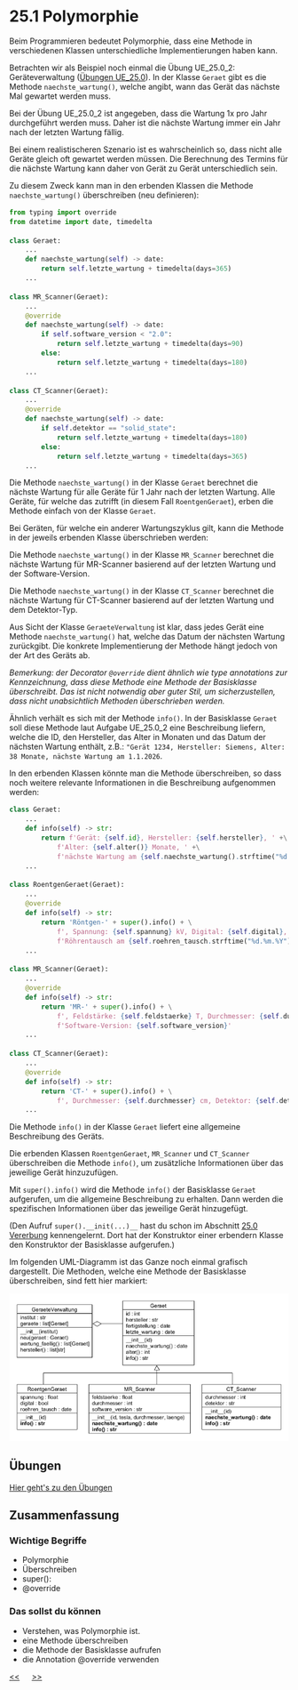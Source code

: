 # 25.1 Polymorphie

Beim Programmieren bedeutet Polymorphie,
dass eine Methode in verschiedenen Klassen
unterschiedliche Implementierungen haben kann.

Betrachten wir als Beispiel noch einmal die Übung UE_25.0_2: Geräteverwaltung
([Übungen UE_25.0](../uebungen/UE_25.0_Vererbung.md)).
In der Klasse `Geraet` gibt es die Methode
`naechste_wartung()`, welche angibt, wann das Gerät
das nächste Mal gewartet werden muss.

Bei der Übung UE_25.0_2 ist angegeben, 
dass die Wartung 1x pro Jahr durchgeführt werden muss. 
Daher ist die nächste Wartung immer ein Jahr nach der letzten Wartung
fällig.

Bei einem realistischeren Szenario ist es wahrscheinlich so, 
dass nicht alle Geräte gleich oft gewartet werden müssen.
Die Berechnung des Termins für die nächste Wartung
kann daher von Gerät zu Gerät unterschiedlich sein.

Zu diesem Zweck kann man in den erbenden Klassen die Methode
`naechste_wartung()` überschreiben (neu definieren):

```python
from typing import override
from datetime import date, timedelta

class Geraet:
    ...
    def naechste_wartung(self) -> date:
        return self.letzte_wartung + timedelta(days=365)
    ...

class MR_Scanner(Geraet):
    ...
    @override
    def naechste_wartung(self) -> date:
        if self.software_version < "2.0":
            return self.letzte_wartung + timedelta(days=90)
        else:
            return self.letzte_wartung + timedelta(days=180)
    ...
        
class CT_Scanner(Geraet):
    ...
    @override
    def naechste_wartung(self) -> date:
        if self.detektor == "solid_state":
            return self.letzte_wartung + timedelta(days=180)
        else:
            return self.letzte_wartung + timedelta(days=365)
    ...
```

Die Methode `naechste_wartung()` in der Klasse `Geraet`
berechnet die nächste Wartung für alle Geräte
für 1 Jahr nach der letzten Wartung.
Alle Geräte, für welche das zutrifft
(in diesem Fall `RoentgenGeraet`),
erben die Methode einfach von der Klasse `Geraet`.

Bei Geräten, für welche ein anderer Wartungszyklus gilt,
kann die Methode in der jeweils erbenden Klasse überschrieben werden:

Die Methode `naechste_wartung()` in der Klasse `MR_Scanner`
berechnet die nächste Wartung für MR-Scanner
basierend auf der letzten Wartung und der Software-Version.

Die Methode `naechste_wartung()` in der Klasse `CT_Scanner`
berechnet die nächste Wartung für CT-Scanner
basierend auf der letzten Wartung und dem Detektor-Typ.

Aus Sicht der Klasse `GeraeteVerwaltung`
ist klar, dass jedes Gerät eine Methode `naechste_wartung()`
hat, welche das Datum der nächsten Wartung zurückgibt.
Die konkrete Implementierung der Methode
hängt jedoch von der Art des Geräts ab.

*Bemerkung: der Decorator `@override` dient ähnlich
wie type annotations zur Kennzeichnung, dass diese
Methode eine Methode der Basisklasse überschreibt.
Das ist nicht notwendig aber guter Stil, 
um sicherzustellen, dass nicht unabsichtlich
Methoden überschrieben werden.*

Ähnlich verhält es sich mit der Methode `info()`.
In der Basisklasse `Geraet` soll diese Methode laut Aufgabe UE_25.0_2
eine Beschreibung liefern,
welche die ID, den Hersteller, das Alter in Monaten 
und das Datum der nächsten Wartung enthält, z.B.: 
`"Gerät 1234, Hersteller: Siemens, Alter: 38 Monate, nächste Wartung am 1.1.2026`.

In den erbenden Klassen könnte man die Methode überschreiben,
so dass noch weitere relevante Informationen
in die Beschreibung aufgenommen werden:

```python
class Geraet:
    ...
    def info(self) -> str:
        return f'Gerät: {self.id}, Hersteller: {self.hersteller}, ' +\
            f'Alter: {self.alter()} Monate, ' +\
            f'nächste Wartung am {self.naechste_wartung().strftime("%d.%m.%Y")}'
    ...

class RoentgenGeraet(Geraet):
    ...
    @override
    def info(self) -> str:
        return 'Röntgen-' + super().info() + \
            f', Spannung: {self.spannung} kV, Digital: {self.digital}, ' +\
            f'Röhrentausch am {self.roehren_tausch.strftime("%d.%m.%Y")}'
    ...

class MR_Scanner(Geraet):
    ...
    @override
    def info(self) -> str:
        return 'MR-' + super().info() + \
            f', Feldstärke: {self.feldstaerke} T, Durchmesser: {self.durchmesser} cm, ' +\
            f'Software-Version: {self.software_version}'
    ...
        
class CT_Scanner(Geraet):
    ...
    @override
    def info(self) -> str:
        return 'CT-' + super().info() + \
            f', Durchmesser: {self.durchmesser} cm, Detektor: {self.detektor}'
    ...
```

Die Methode `info()` in der Klasse `Geraet`
liefert eine allgemeine Beschreibung des Geräts.

Die erbenden Klassen `RoentgenGeraet`, `MR_Scanner` und `CT_Scanner`
überschreiben die Methode `info()`,
um zusätzliche Informationen
über das jeweilige Gerät hinzuzufügen.

Mit `super().info()` wird die Methode `info()`
der Basisklasse `Geraet` aufgerufen,
um die allgemeine Beschreibung zu erhalten.
Dann werden die spezifischen Informationen
über das jeweilige Gerät hinzugefügt.

(Den Aufruf `super().__init(...)__` hast du schon im Abschnitt
[25.0 Vererbung](25.0_Vererbung.md) kennengelernt.
Dort hat der Konstruktor einer erbendern Klasse
den Konstruktor der Basisklasse aufgerufen.) 

Im folgenden UML-Diagramm ist das Ganze noch einmal
grafisch dargestellt. Die Methoden,
welche eine Methode der Basisklasse überschreiben,
sind fett hier markiert:

![Polymorphie](../img/25.1/polymorphie_geraete.png)


## Übungen
[Hier geht's zu den Übungen](../uebungen/UE_25.1_Polymorphie.md)

## Zusammenfassung
### Wichtige Begriffe
- Polymorphie
- Überschreiben 
- super(): 
- @override


### Das sollst du können
- Verstehen, was Polymorphie ist.
- eine Methode überschreiben
- die Methode der Basisklasse aufrufen
- die Annotation @override verwenden


[<<](25.0_Vererbung.md) &emsp; [>>](26.0_Exceptions.md)
